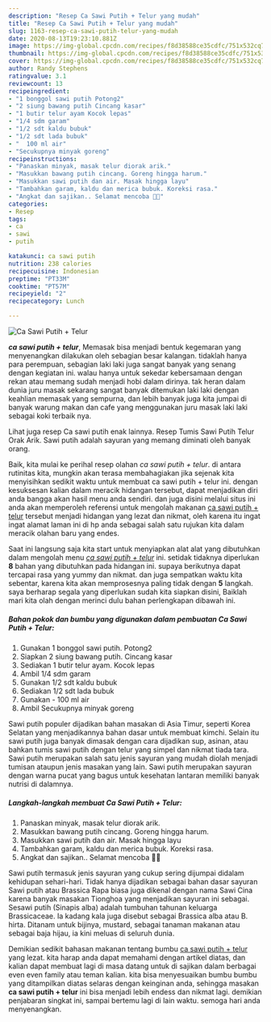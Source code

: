```yaml
---
description: "Resep Ca Sawi Putih + Telur yang mudah"
title: "Resep Ca Sawi Putih + Telur yang mudah"
slug: 1163-resep-ca-sawi-putih-telur-yang-mudah
date: 2020-08-13T19:23:10.881Z
image: https://img-global.cpcdn.com/recipes/f8d38588ce35cdfc/751x532cq70/ca-sawi-putih-telur-foto-resep-utama.jpg
thumbnail: https://img-global.cpcdn.com/recipes/f8d38588ce35cdfc/751x532cq70/ca-sawi-putih-telur-foto-resep-utama.jpg
cover: https://img-global.cpcdn.com/recipes/f8d38588ce35cdfc/751x532cq70/ca-sawi-putih-telur-foto-resep-utama.jpg
author: Randy Stephens
ratingvalue: 3.1
reviewcount: 13
recipeingredient:
- "1 bonggol sawi putih Potong2"
- "2 siung bawang putih Cincang kasar"
- "1 butir telur ayam Kocok lepas"
- "1/4 sdm garam"
- "1/2 sdt kaldu bubuk"
- "1/2 sdt lada bubuk"
- "  100 ml air"
- "Secukupnya minyak goreng"
recipeinstructions:
- "Panaskan minyak, masak telur diorak arik."
- "Masukkan bawang putih cincang. Goreng hingga harum."
- "Masukkan sawi putih dan air. Masak hingga layu"
- "Tambahkan garam, kaldu dan merica bubuk. Koreksi rasa."
- "Angkat dan sajikan.. Selamat mencoba 👏🎉"
categories:
- Resep
tags:
- ca
- sawi
- putih

katakunci: ca sawi putih 
nutrition: 238 calories
recipecuisine: Indonesian
preptime: "PT33M"
cooktime: "PT57M"
recipeyield: "2"
recipecategory: Lunch

---
```



![Ca Sawi Putih + Telur](https://img-global.cpcdn.com/recipes/f8d38588ce35cdfc/751x532cq70/ca-sawi-putih-telur-foto-resep-utama.jpg)

<b><i>ca sawi putih + telur</i></b>, Memasak bisa menjadi bentuk kegemaran yang menyenangkan dilakukan oleh sebagian besar kalangan. tidaklah hanya para perempuan, sebagian laki laki juga sangat banyak yang senang dengan kegiatan ini. walau hanya untuk sekedar kebersamaan dengan rekan atau memang sudah menjadi hobi dalam dirinya. tak heran dalam dunia juru masak sekarang sangat banyak ditemukan laki laki dengan keahlian memasak yang sempurna, dan lebih banyak juga kita jumpai di banyak warung makan dan cafe yang menggunakan juru masak laki laki sebagai koki terbaik nya.

Lihat juga resep Ca sawi putih enak lainnya. Resep Tumis Sawi Putih Telur Orak Arik. Sawi putih adalah sayuran yang memang diminati oleh banyak orang.

Baik, kita mulai ke perihal resep olahan <i>ca sawi putih + telur</i>. di antara rutinitas kita, mungkin akan terasa membahagiakan jika sejenak kita menyisihkan sedikit waktu untuk membuat ca sawi putih + telur ini. dengan kesuksesan kalian dalam meracik hidangan tersebut, dapat menjadikan diri anda bangga akan hasil menu anda sendiri. dan juga disini melalui situs ini anda akan memperoleh referensi untuk mengolah makanan <u>ca sawi putih + telur</u> tersebut menjadi hidangan yang lezat dan nikmat, oleh karena itu ingat ingat alamat laman ini di hp anda sebagai salah satu rujukan kita dalam meracik olahan baru yang endes.


Saat ini langsung saja kita start untuk menyiapkan alat alat yang dibutuhkan dalam mengolah menu <u><i>ca sawi putih + telur</i></u> ini. setidak tidaknya diperlukan <b>8</b> bahan yang dibutuhkan pada hidangan ini. supaya berikutnya dapat tercapai rasa yang yummy dan nikmat. dan juga sempatkan waktu kita sebentar, karena kita akan memprosesnya paling tidak dengan <b>5</b> langkah. saya berharap segala yang diperlukan sudah kita siapkan disini, Baiklah mari kita olah dengan merinci dulu bahan perlengkapan dibawah ini.

<!--inarticleads1-->

##### Bahan pokok dan bumbu yang digunakan dalam pembuatan Ca Sawi Putih + Telur:

1. Gunakan 1 bonggol sawi putih. Potong2
1. Siapkan 2 siung bawang putih. Cincang kasar
1. Sediakan 1 butir telur ayam. Kocok lepas
1. Ambil 1/4 sdm garam
1. Gunakan 1/2 sdt kaldu bubuk
1. Sediakan 1/2 sdt lada bubuk
1. Gunakan  - 100 ml air
1. Ambil Secukupnya minyak goreng


Sawi putih populer dijadikan bahan masakan di Asia Timur, seperti Korea Selatan yang menjadikannya bahan dasar untuk membuat kimchi. Selain itu sawi putih juga banyak dimasak dengan cara dijadikan sup, asinan, atau bahkan tumis sawi putih dengan telur yang simpel dan nikmat tiada tara. Sawi putih merupakan salah satu jenis sayuran yang mudah diolah menjadi tumisan ataupun jenis masakan yang lain. Sawi putih merupakan sayuran dengan warna pucat yang bagus untuk kesehatan lantaran memiliki banyak nutrisi di dalamnya. 

<!--inarticleads2-->

##### Langkah-langkah membuat Ca Sawi Putih + Telur:

1. Panaskan minyak, masak telur diorak arik.
1. Masukkan bawang putih cincang. Goreng hingga harum.
1. Masukkan sawi putih dan air. Masak hingga layu
1. Tambahkan garam, kaldu dan merica bubuk. Koreksi rasa.
1. Angkat dan sajikan.. Selamat mencoba 👏🎉


Sawi putih termasuk jenis sayuran yang cukup sering dijumpai didalam kehidupan sehari-hari. Tidak hanya dijadikan sebagai bahan dasar sayuran Sawi putih atau Brassica Rapa biasa juga dikenal dengan nama Sawi Cina karena banyak masakan Tionghoa yang menjadikan sayuran ini sebagai. Sesawi putih (Sinapis alba) adalah tumbuhan tahunan keluarga Brassicaceae. Ia kadang kala juga disebut sebagai Brassica alba atau B. hirta. Ditanam untuk bijinya, mustard, sebagai tanaman makanan atau sebagai baja hijau, ia kini meluas di seluruh dunia. 

Demikian sedikit bahasan makanan tentang bumbu <u>ca sawi putih + telur</u> yang lezat. kita harap anda dapat memahami dengan artikel diatas, dan kalian dapat membuat lagi di masa datang untuk di sajikan dalam berbagai even even family atau teman kalian. kita bisa menyesuaikan bumbu bumbu yang ditampilkan diatas selaras dengan keinginan anda, sehingga masakan <b>ca sawi putih + telur</b> ini bisa menjadi lebih endess dan nikmat lagi. demikian penjabaran singkat ini, sampai bertemu lagi di lain waktu. semoga hari anda menyenangkan.
